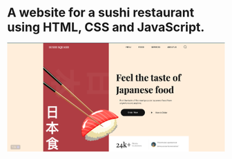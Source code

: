 # A website for a sushi restaurant using HTML, CSS and JavaScript. 

![HomePage](images/image1.png)
